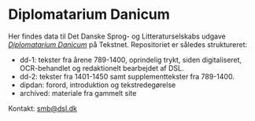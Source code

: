 # Diplomatarium Danicum

Her findes data til Det Danske Sprog- og Litteraturselskabs udgave
[_Diplomatarium Danicum_](https://text.dsl.dk/books/dipdan/) på Tekstnet.
Repositoriet er således struktureret: 

- dd-1: tekster fra årene 789-1400, oprindelig trykt, siden digitaliseret,
  OCR-behandlet og redaktionelt bearbejdet af DSL.
- dd-2: tekster fra 1401-1450 samt supplementtekster fra 789-1400.
- dipdan: forord, introduktion og tekstredegørelse
- archived: materiale fra gammelt site


Kontakt: <smb@dsl.dk>
